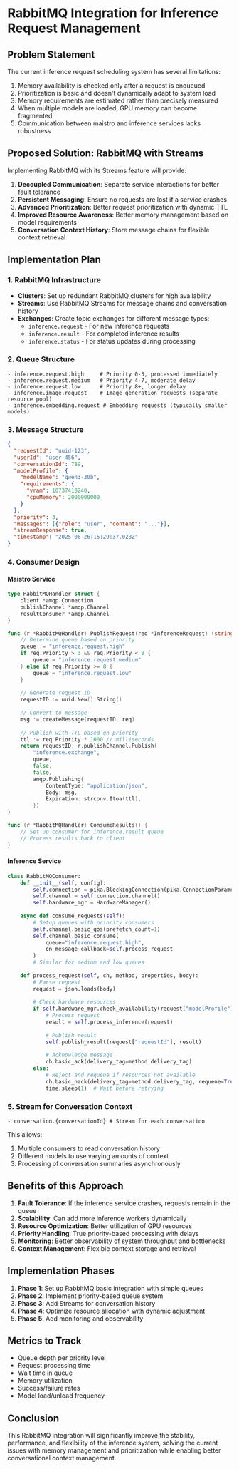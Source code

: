 # RabbitMQ Integration for Inference Request Management

## Problem Statement

The current inference request scheduling system has several limitations:
1. Memory availability is checked only after a request is enqueued
2. Prioritization is basic and doesn't dynamically adapt to system load
3. Memory requirements are estimated rather than precisely measured
4. When multiple models are loaded, GPU memory can become fragmented
5. Communication between maistro and inference services lacks robustness

## Proposed Solution: RabbitMQ with Streams

Implementing RabbitMQ with its Streams feature will provide:

1. **Decoupled Communication**: Separate service interactions for better fault tolerance
2. **Persistent Messaging**: Ensure no requests are lost if a service crashes
3. **Advanced Prioritization**: Better request prioritization with dynamic TTL
4. **Improved Resource Awareness**: Better memory management based on model requirements
5. **Conversation Context History**: Store message chains for flexible context retrieval

## Implementation Plan

### 1. RabbitMQ Infrastructure

- **Clusters**: Set up redundant RabbitMQ clusters for high availability
- **Streams**: Use RabbitMQ Streams for message chains and conversation history
- **Exchanges**: Create topic exchanges for different message types:
  - `inference.request` - For new inference requests
  - `inference.result` - For completed inference results
  - `inference.status` - For status updates during processing

### 2. Queue Structure

```
- inference.request.high     # Priority 0-3, processed immediately
- inference.request.medium   # Priority 4-7, moderate delay
- inference.request.low      # Priority 8+, longer delay
- inference.image.request    # Image generation requests (separate resource pool)
- inference.embedding.request # Embedding requests (typically smaller models)
```

### 3. Message Structure

```json
{
  "requestId": "uuid-123",
  "userId": "user-456",
  "conversationId": 789,
  "modelProfile": {
    "modelName": "qwen3-30b",
    "requirements": {
      "vram": 10737418240,
      "cpuMemory": 2000000000
    }
  },
  "priority": 3,
  "messages": [{"role": "user", "content": "..."}],
  "streamResponse": true,
  "timestamp": "2025-06-26T15:29:37.028Z"
}
```

### 4. Consumer Design

#### Maistro Service

```go
type RabbitMQHandler struct {
    client *amqp.Connection
    publishChannel *amqp.Channel
    resultConsumer *amqp.Channel
}

func (r *RabbitMQHandler) PublishRequest(req *InferenceRequest) (string, error) {
    // Determine queue based on priority
    queue := "inference.request.high"
    if req.Priority > 3 && req.Priority < 8 {
        queue = "inference.request.medium"
    } else if req.Priority >= 8 {
        queue = "inference.request.low"
    }
    
    // Generate request ID
    requestID := uuid.New().String()
    
    // Convert to message
    msg := createMessage(requestID, req)
    
    // Publish with TTL based on priority
    ttl := req.Priority * 1000 // milliseconds
    return requestID, r.publishChannel.Publish(
        "inference.exchange", 
        queue,
        false,
        false,
        amqp.Publishing{
            ContentType: "application/json",
            Body: msg,
            Expiration: strconv.Itoa(ttl),
        })
}

func (r *RabbitMQHandler) ConsumeResults() {
    // Set up consumer for inference.result queue
    // Process results back to client
}
```

#### Inference Service

```python
class RabbitMQConsumer:
    def __init__(self, config):
        self.connection = pika.BlockingConnection(pika.ConnectionParameters(host=config.rabbitmq_host))
        self.channel = self.connection.channel()
        self.hardware_mgr = HardwareManager()
        
    async def consume_requests(self):
        # Setup queues with priority consumers
        self.channel.basic_qos(prefetch_count=1)
        self.channel.basic_consume(
            queue="inference.request.high",
            on_message_callback=self.process_request
        )
        # Similar for medium and low queues
        
    def process_request(self, ch, method, properties, body):
        # Parse request
        request = json.loads(body)
        
        # Check hardware resources
        if self.hardware_mgr.check_availability(request["modelProfile"]["requirements"]):
            # Process request
            result = self.process_inference(request)
            
            # Publish result
            self.publish_result(request["requestId"], result)
            
            # Acknowledge message
            ch.basic_ack(delivery_tag=method.delivery_tag)
        else:
            # Reject and requeue if resources not available
            ch.basic_nack(delivery_tag=method.delivery_tag, requeue=True)
            time.sleep(1)  # Wait before retrying
```

### 5. Stream for Conversation Context

```
- conversation.{conversationId} # Stream for each conversation
```

This allows:
1. Multiple consumers to read conversation history
2. Different models to use varying amounts of context
3. Processing of conversation summaries asynchronously

## Benefits of this Approach

1. **Fault Tolerance**: If the inference service crashes, requests remain in the queue
2. **Scalability**: Can add more inference workers dynamically
3. **Resource Optimization**: Better utilization of GPU resources
4. **Priority Handling**: True priority-based processing with delays
5. **Monitoring**: Better observability of system throughput and bottlenecks
6. **Context Management**: Flexible context storage and retrieval

## Implementation Phases

1. **Phase 1**: Set up RabbitMQ basic integration with simple queues
2. **Phase 2**: Implement priority-based queue system
3. **Phase 3**: Add Streams for conversation history
4. **Phase 4**: Optimize resource allocation with dynamic adjustment
5. **Phase 5**: Add monitoring and observability

## Metrics to Track

- Queue depth per priority level
- Request processing time
- Wait time in queue
- Memory utilization
- Success/failure rates
- Model load/unload frequency

## Conclusion

This RabbitMQ integration will significantly improve the stability, performance, and flexibility of the inference system, solving the current issues with memory management and prioritization while enabling better conversational context management.
